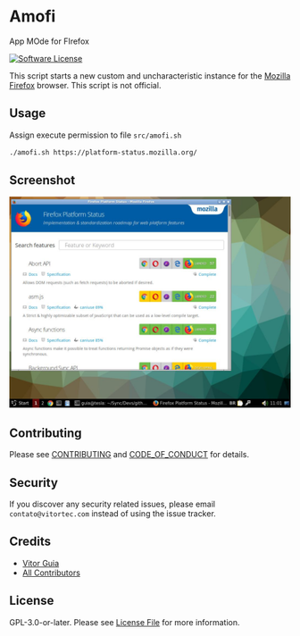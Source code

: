 # Amofi
App MOde for FIrefox

[![Software License](https://img.shields.io/github/license/vitorteccom/amofi.svg)](LICENSE.md)

This script starts a new custom and uncharacteristic instance for the [Mozilla Firefox](https://www.mozilla.org/en-US/firefox/) browser. This script is not official.

## Usage

Assign execute permission to file ``src/amofi.sh``

``` bash
./amofi.sh https://platform-status.mozilla.org/
```

## Screenshot
[![Screenshot](docs/screenshot.jpg)](#)

## Contributing

Please see [CONTRIBUTING](CONTRIBUTING.md) and [CODE_OF_CONDUCT](CODE_OF_CONDUCT.md) for details.

## Security

If you discover any security related issues, please email ``contato@vitortec.com`` instead of using the issue tracker.

## Credits

- [Vitor Guia](https://github.com/vitoranguia)
- [All Contributors](../../contributors)

## License

GPL-3.0-or-later. Please see [License File](LICENSE.md) for more information.
